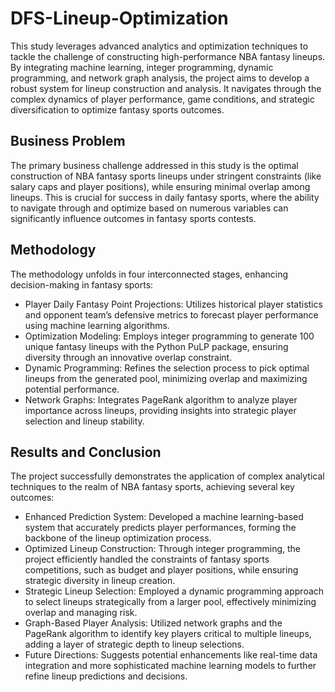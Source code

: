 # DFS-Lineup-Optimization
This study leverages advanced analytics and optimization techniques to tackle the challenge of constructing high-performance NBA fantasy lineups. By integrating machine learning, integer programming, dynamic programming, and network graph analysis, the project aims to develop a robust system for lineup construction and analysis. It navigates through the complex dynamics of player performance, game conditions, and strategic diversification to optimize fantasy sports outcomes.

## Business Problem
The primary business challenge addressed in this study is the optimal construction of NBA fantasy sports lineups under stringent constraints (like salary caps and player positions), while ensuring minimal overlap among lineups. This is crucial for success in daily fantasy sports, where the ability to navigate through and optimize based on numerous variables can significantly influence outcomes in fantasy sports contests.

## Methodology
The methodology unfolds in four interconnected stages, enhancing decision-making in fantasy sports:
* Player Daily Fantasy Point Projections: Utilizes historical player statistics and opponent team’s defensive metrics to forecast player performance using machine learning algorithms.
* Optimization Modeling: Employs integer programming to generate 100 unique fantasy lineups with the Python PuLP package, ensuring diversity through an innovative overlap constraint.
* Dynamic Programming: Refines the selection process to pick optimal lineups from the generated pool, minimizing overlap and maximizing potential performance.
* Network Graphs: Integrates PageRank algorithm to analyze player importance across lineups, providing insights into strategic player selection and lineup stability.
  
## Results and Conclusion
The project successfully demonstrates the application of complex analytical techniques to the realm of NBA fantasy sports, achieving several key outcomes:
* Enhanced Prediction System: Developed a machine learning-based system that accurately predicts player performances, forming the backbone of the lineup optimization process.
* Optimized Lineup Construction: Through integer programming, the project efficiently handled the constraints of fantasy sports competitions, such as budget and player positions, while ensuring strategic diversity in lineup creation.
* Strategic Lineup Selection: Employed a dynamic programming approach to select lineups strategically from a larger pool, effectively minimizing overlap and managing risk.
* Graph-Based Player Analysis: Utilized network graphs and the PageRank algorithm to identify key players critical to multiple lineups, adding a layer of strategic depth to lineup selections.
* Future Directions: Suggests potential enhancements like real-time data integration and more sophisticated machine learning models to further refine lineup predictions and decisions.
